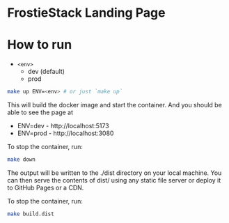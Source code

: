 # FrostieStack Landing Page

# How to run

* `<env>`
  * dev (default)
  * prod

```bash
make up ENV=<env> # or just `make up`
```

This will build the docker image and start the container. And you should be able to see the page at

* ENV=dev - http://localhost:5173
* ENV=prod - http://localhost:3080

To stop the container, run:

```bash
make down
```

The output will be written to the ./dist directory on your local machine. You can then serve the contents of dist/ using any static file server or deploy it to GitHub Pages or a CDN.

To stop the container, run:

```bash
make build.dist
```